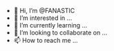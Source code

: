 - 👋 Hi, I’m @FANASTIC
- 👀 I’m interested in ...
- 🌱 I’m currently learning ...
- 💞️ I’m looking to collaborate on ...
- 📫 How to reach me ...

<!---
FANASTIC/FANASTIC is a ✨ special ✨ repository because its `README.md` (this file) appears on your GitHub profile.
You can click the Preview link to take a look at your changes.
--->
